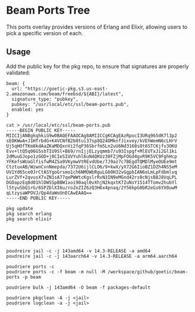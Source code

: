 # Beam Ports Tree

This ports overlay provides versions of Erlang and Elixir, allowing users to pick
a specific version of each.

## Usage

Add the public key for the pkg repo, to ensure that signatures are properly
validated:

``` shell
beam: {
  url: "https://goetic-pkg.s3.us-east-2.amazonaws.com/beam/freebsd/${ABI}/latest",
  signature_type: "pubkey",
  pubkey: "/usr/local/etc/ssl/beam-ports.pub",
  enabled: yes
}
```

``` shell
cat > /usr/local/etc/ssl/beam-ports.pub
-----BEGIN PUBLIC KEY-----
MIICIjANBgkqhkiG9w0BAQEFAAOCAg8AMIICCgKCAgEAzRpocI3URq965dK7l3p2
sEOKWwA+J1HTrbdG+K4VCNfB2b8tui37sp8Q24OMknfJixvey/kVEhWemN6cLHrV
Uj5qHOfTKm8kdAaZKaMDQxnVi2fqP36Sbrfm5Ln2uU6Nd3168sOt6STCKjfv3OKU
Evv+ltQ5q06G5sbTIU9Sl+B69/rnIjjELzyqmmb7/u93Ispgf+MlEUTxJi2Gl1ki
2dMuuGJopo1zGOD+j0CIeSIUVYuhl6uN4QKUz30FZjMpFOGd4gvR9K5VC9FghHcp
YFKefsWUaGlfisfwM4ZSa9VKymwVtREvdUbe/7J9az7c7BEgdTQMDlMyeOUEe9mt
CtztuxAB/WzwnCvnNmepda/7372U6ijlCLO6/9+kwX/yX72G6IioBZ1DZh4NS5eM
UV1Yd65ce0JrCtASYgoGrsmo1ch6NMOWbRguLG60H32vGgpbIAN6oLmLpFdbmlvq
LurZVf+2qvusX7vZN1sA77qePWWtcKgslrRvN3IN9eMGnd42rs0cNjsB8J8VqLPL
DGOapzEq8d01hlDWSSpBBW1xoi90aql0vXhjN2kqxtK7ZuNsY1514TTomv2hubYl
l5tyuSbQ1rG/6SPZblXI6u/roZoZIZ6zQ3H6x4pnaq/2Y56kpG0bR2eGs6YX0uwM
qLtzysaWPOVJ/Qp4daWoUnECAwEAAQ==
-----END PUBLIC KEY-----
```

``` shell
pkg update
pkg search erlang
pkg search elixir
```

## Development

``` shell
poudreire jail -c -j 143amd64 -v 14.3-RELEASE -a amd64
poudreire jail -c -j 143aarch64 -v 14.3-RELEASE -a arm64.aarch64

poudriere ports -c
poudriere ports -c -f beam -m null -M /workspace/github/goetic/beam-ports -p beam
```

``` shell
poudriere bulk -j 143amd64 -O beam -f packages-default
```

``` shell
poudriere pkgclean -A -j <jail>
poudriere logclean -a -j <jail>
```
